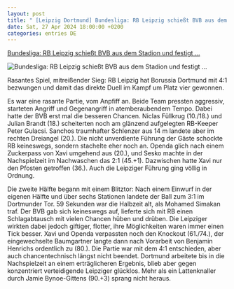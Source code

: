 ```yaml
---
layout: post
title: " [Leipzig Dortmund] Bundesliga: RB Leipzig schießt BVB aus dem Stadion und festigt ..."
date: Sat, 27 Apr 2024 18:00:00 +0200
categories: entries DE
---
```

[Bundesliga: RB Leipzig schießt BVB aus dem Stadion und festigt ...](https://www.mdr.de/sport/fussball_1bl/rb-leipzig-schiesst-bvb-borussia-dortmund-aus-dem-stadion-100.html)

![Bundesliga: RB Leipzig schießt BVB aus dem Stadion und festigt ...](https://cdn.mdr.de/sport/app-sport/media/bild-248350_v-variantBig16x9_wm-true_zc-ecbbafc6.jpg?version=29247)

Rasantes Spiel, mitreißender Sieg: RB Leipzig hat Borussia Dortmund mit 4:1 bezwungen und damit das direkte Duell im Kampf um Platz vier gewonnen.

Es war eine rasante Partie, vom Anpfiff an. Beide Team pressten aggressiv, starteten Angriff und Gegenangriff in atemberaubendem Tempo. Dabei hatte der BVB erst mal die besseren Chancen. Niclas Füllkrug (10./18.) und Julian Brandt (18.) scheiterten noch am glänzend aufgelegten RB-Keeper Peter Gulacsi. Sanchos traumhafter Schlenzer aus 14 m landete aber im rechten Dreiangel (20.). Die nicht unverdiente Führung der Gäste schockte RB keineswegs, sondern stachelte eher noch an. Openda glich nach einem Zuckerpass von Xavi umgehend aus (20.), und Sesko machte in der Nachspielzeit im Nachwaschen das 2:1 (45.+1). Dazwischen hatte Xavi nur den Pfosten getroffen (36.). Auch die Leipziger Führung ging völlig in Ordnung.

Die zweite Hälfte begann mit einem Blitztor: Nach einem Einwurf in der eigenen Hälfte und über sechs Stationen landete der Ball zum 3:1 im Dortmunder Tor. 59 Sekunden war die Halbzeit alt, als Mohamed Simakan traf. Der BVB gab sich keineswegs auf, lieferte sich mit RB einen Schlagabtausch mit vielen Chancen hüben und drüben. Die Leipziger wirkten dabei jedoch giftiger, flotter, ihre Möglichkeiten waren immer einen Tick besser. Xavi und Openda verpassten noch den Knockout (61./74.), der eingewechselte Baumgartner langte dann nach Vorarbeit von Benjamin Henrichs ordentlich zu (80.). Die Partie war mit dem 4:1 entschieden, aber auch chancentechnisch längst nicht beendet. Dortmund arbeitete bis in die Nachspielzeit an einem erträglicheren Ergebnis, blieb aber gegen konzentriert verteidigende Leipziger glücklos. Mehr als ein Lattenknaller durch Jamie Bynoe-Gittens (90.+3) sprang nicht heraus.

